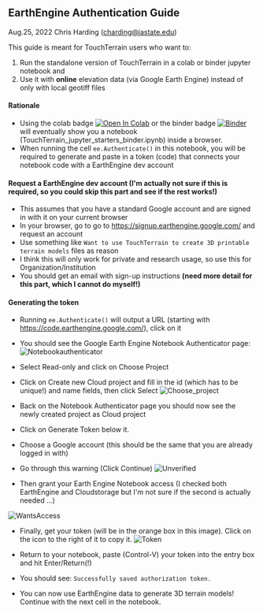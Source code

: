 ## EarthEngine Authentication Guide
Aug.25, 2022
Chris Harding (charding@iastate.edu)

This guide is meant for TouchTerrain users who want to:

  1) Run the standalone version of TouchTerrain in a colab or binder jupyter notebook and
  2) Use it with __online__ elevation data (via Google Earth Engine) instead of only with local geotiff files

<div>

#### Rationale
- Using the colab badge [![Open In Colab](https://colab.research.google.com/assets/colab-badge.svg)](http://colab.research.google.com/github/ChHarding/TouchTerrain_for_CAGEO/blob/master/TouchTerrain_jupyter_starters_colab.ipynb) or the binder badge [![Binder](https://mybinder.org/badge_logo.svg)](https://mybinder.org/v2/gh/ChHarding/TouchTerrain_for_CAGEO/HEAD?labpath=TouchTerrain_jupyter_starters_binder.ipynb) will eventually show you a notebook (TouchTerrain_jupyter_starters_binder.ipynb) inside a browser.
- When running the cell `ee.Authenticate()` in this notebook, you will be required to generate and paste in a token (code) that connects your notebook code with a EarthEngine dev account
  
  
#### Request a EarthEngine dev account  (I'm actually not sure if this is required, so you could skip this part and see if the rest works!)
- This assumes that you have a standard Google account and are signed in with it on your current browser
- In your browser, go to go to https://signup.earthengine.google.com/ and request an account
- Use something like `Want to use TouchTerrain to create 3D printable terrain models` files as reason
- I think this will only work for private and research usage, so use this for Organization/Institution
- You should get an email with sign-up instructions __(need more detail for this part, which I cannot do myself!)__
  
#### Generating the token
- Running `ee.Authenticate()` will output a URL (starting with https://code.earthengine.google.com/), click on it
- You should see the Google Earth Engine Notebook Authenticator page:
![Notebookauthenticator](https://user-images.githubusercontent.com/19935989/186751910-ba84b6bf-bcb7-4334-a8c7-b7d57bf367f8.PNG)
- Select Read-only and click on Choose Project
- Click on Create new Cloud project and fill in the id (which has to be unique!) and name fields, then click Select
![Choose_project](https://user-images.githubusercontent.com/19935989/186755046-61eacad6-847b-43db-8905-535a8490acbf.PNG)
- Back on the Notebook Authenticator page you should now see the newly created project as Cloud project
- Click on Generate Token below it.
- Choose a Google account (this should be the same that you are already logged in with)
- Go through this warning (Click Continue)
![Unverified](https://user-images.githubusercontent.com/19935989/186753217-0c62cefc-5dcd-4ab4-a03c-0361128ea32b.PNG)
  
- Then grant your Earth Engine Notebook access (I checked both EarthEngine and Cloudstorage but I'm not sure if the second is actually needed ...)
  
![WantsAccess](https://user-images.githubusercontent.com/19935989/186753654-6bda55e6-f2e8-4cfc-89ac-b9361552806f.PNG)

- Finally, get your token (will be in the orange box in this image). Click on the icon to the right of it to copy it.
![Token](https://user-images.githubusercontent.com/19935989/186754341-486105c4-c467-4f70-8c00-04f64e165c0d.PNG)
  
- Return to your notebook, paste (Control-V) your token into the entry box and hit Enter/Return(!)
- You should see: `Successfully saved authorization token.`
- You can now use EarthEngine data to generate 3D terrain models! Continue with the next cell in the notebook.

